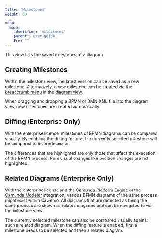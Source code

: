 ```yaml
---
title: 'Milestones'
weight: 60

menu:
  main:
    identifier: 'milestones'
    parent: 'user-guide'
    Pre: ""
---
```


This view lists the saved milestones of a diagram.

## Creating Milestones

Within the milestone view, the latest version can be saved as a new milestone. Alternatively, a new milestone can be created via the [breadcrumb menu](../home#navigation) in the [diagram view](../diagrams).

When dragging and dropping a BPMN or DMN XML file into the diagram view, new milestones are created automatically.

## Diffing (Enterprise Only)

With the enterprise license, milestones of BPMN diagrams can be compared visually. By enabling the diffing feature, the currently selected milestone will be compared to its predecessor.

The differences that are highlighted are only those that affect the execution of the BPMN process. Pure visual changes like position changes are not highlighted.

## Related Diagrams (Enterprise Only)

With the enterprise license and the [Camunda Platform Engine](../../technical-guide/integrations/engine/) or the [Camunda Modeler](../../technical-guide/integrations/modeler/) integration, various BPMN diagrams of the same process might exist within Cawemo. All diagrams that are detected as being the same process are shown as related diagrams and can be navigated to via the milestone view.

The currently selected milestone can also be compared visually against such a related diagram. When the diffing feature is enabled, first a milestone needs to be selected and then a related diagram.
